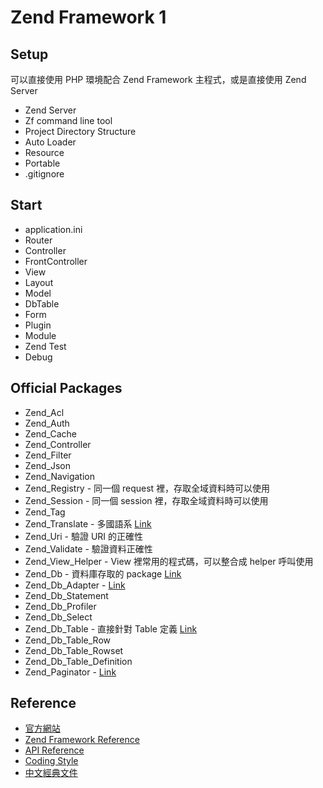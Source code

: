 # Zend Framework 1

## Setup

可以直接使用 PHP 環境配合 Zend Framework 主程式，或是直接使用 Zend Server

* Zend Server
* Zf command line tool
* Project Directory Structure
* Auto Loader
* Resource
* Portable
* .gitignore

## Start

* application.ini
* Router
* Controller
* FrontController
* View
* Layout
* Model
* DbTable
* Form
* Plugin
* Module
* Zend Test
* Debug

## Official Packages

* Zend_Acl
* Zend_Auth
* Zend_Cache
* Zend_Controller
* Zend_Filter
* Zend_Json
* Zend_Navigation
* Zend_Registry - 同一個 request 裡，存取全域資料時可以使用
* Zend_Session - 同一個 session 裡，存取全域資料時可以使用
* Zend_Tag
* Zend_Translate - 多國語系 [Link](http://framework.zend.com/manual/1.11/en/zend.translate.html)
* Zend_Uri - 驗證 URI 的正確性
* Zend_Validate - 驗證資料正確性
* Zend_View_Helper - View 裡常用的程式碼，可以整合成 helper 呼叫使用
* Zend_Db - 資料庫存取的 package [Link](http://framework.zend.com/manual/1.12/en/zend.db.html)
* Zend_Db_Adapter - [Link](http://framework.zend.com/manual/1.12/en/zend.db.adapter.html)
* Zend_Db_Statement
* Zend_Db_Profiler
* Zend_Db_Select
* Zend_Db_Table - 直接針對 Table 定義 [Link](http://framework.zend.com/manual/1.12/en/zend.db.table.html)
* Zend_Db_Table_Row
* Zend_Db_Table_Rowset
* Zend_Db_Table_Definition
* Zend_Paginator - [Link](http://framework.zend.com/manual/1.12/en/zend.paginator.html)

## Reference

* [官方網站](http://framework.zend.com/)
* [Zend Framework Reference](http://framework.zend.com/manual/1.12/en/reference.html)
* [API Reference](http://framework.zend.com/apidoc/1.12/)
* [Coding Style](http://framework.zend.com/manual/1.12/en/coding-standard.coding-style.html)
* [中文經典文件](http://phorum.study-area.org/index.php?topic=50393.0)
